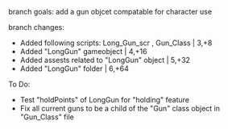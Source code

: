 branch goals: add a gun objcet compatable for character use

branch changes:

- Added following scripts: Long_Gun_scr , Gun_Class | 3,+8 
- Added "LongGun" gameobject | 4,+16
- Added assests related to "LongGun" object | 5,+32
- Added "LongGun" folder | 6,+64

To Do:
- Test "holdPoints" of LongGun for "holding" feature
- Fix all current guns to be a child of the "Gun" class object in "Gun_Class" file